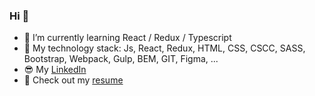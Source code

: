 ### Hi 👋 

- 🌱 I’m currently learning React / Redux / Typescript
- 🦾 My technology stack: Js, React, Redux, HTML, CSS, CSCC, SASS, Bootstrap, Webpack, Gulp, BEM, GIT, Figma, ...
- 😎 My [LinkedIn](https://www.linkedin.com/in/nikitaklimuk/) 
- 📄 Check out my [resume](https://docs.google.com/document/d/1VkziH1ccbPQiza2stMZcg0vjd7bSq6qMNGKP8Gn2YH8/edit?usp=sharing)

